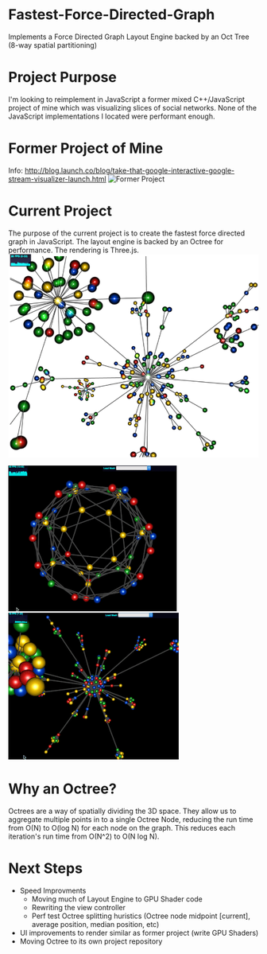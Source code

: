 Fastest-Force-Directed-Graph
============================

Implements a Force Directed Graph Layout Engine backed by an Oct Tree (8-way spatial partitioning)

Project Purpose
============================
I'm looking to reimplement in JavaScript a former mixed C++/JavaScript project of mine which was visualizing slices of social networks. None of the JavaScript implementations I located were performant enough. 

Former Project of Mine
============================
Info: http://blog.launch.co/blog/take-that-google-interactive-google-stream-visualizer-launch.html
![Former Project](https://i.ytimg.com/vi/_B-ij4Hl6Fg/maxresdefault.jpg "Former C++/JavaScript Project of Mine - StreamVisualizer")

Current Project
============================
The purpose of the current project is to create the fastest force directed graph in JavaScript. The layout engine is backed by an Octree for performance. The rendering is Three.js. 
![Screen Shot](https://github.com/justinormont/Fastest-Force-Directed-Graph/blob/master/ScreenShots/300%20Nodes%20%233%202014-07-31.png "Force Directed Graph Backed by an Octree")

![Screen Shot](https://raw.githubusercontent.com/justinormont/Fastest-Force-Directed-Graph/master/ScreenShots/Snark56%2050%25%202014-12-09.gif "Force Directed Graph Backed by an Octree")
![Screen Shot](https://raw.githubusercontent.com/justinormont/Fastest-Force-Directed-Graph/master/ScreenShots/250%20Nodes%2050%25%202014-12-09.gif "Force Directed Graph Backed by an Octree")


Why an Octree?
============================
Octrees are a way of spatially dividing the 3D space. They allow us to aggregate multiple points in to a single Octree Node, reducing the run time from O(N) to O(log N) for each node on the graph. This reduces each iteration's run time from O(N^2) to O(N log N). 

Next Steps
============================
* Speed Improvments
  * Moving much of Layout Engine to GPU Shader code
  * Rewriting the view controller
  * Perf test Octree splitting huristics (Octree node midpoint [current], average position, median position, etc)
* UI improvements to render similar as former project (write GPU Shaders)
* Moving Octree to its own project repository
